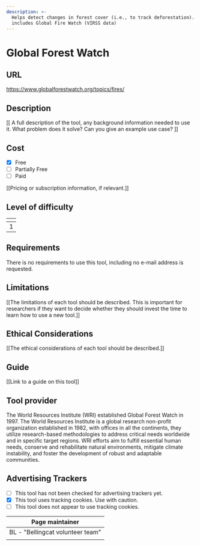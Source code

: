 ```yaml
---
description: >-
  Helps detect changes in forest cover (i.e., to track deforestation). Also
  includes Global Fire Watch (VIRSS data)
---
```


# Global Forest Watch

## URL

https://www.globalforestwatch.org/topics/fires/

## Description

\[\[ A full description of the tool, any background information needed to use it. What problem does it solve? Can you give an example use case? ]]

## Cost

* [x] Free
* [ ] Partially Free
* [ ] Paid

\[\[Pricing or subscription information, if relevant.]]

## Level of difficulty

<table><thead><tr><th data-type="rating" data-max="5"></th></tr></thead><tbody><tr><td>1</td></tr></tbody></table>

## Requirements

There is no requirements to use this tool, including no e-mail address is requested.&#x20;

## Limitations

\[\[The limitations of each tool should be described. This is important for researchers if they want to decide whether they should invest the time to learn how to use a new tool.]]

## Ethical Considerations

\[\[The ethical considerations of each tool should be described.]]

## Guide

\[\[Link to a guide on this tool]]

## Tool provider

The World Resources Institute (WRI) established Global Forest Watch in 1997. The World Resources Institute is a global research non-profit organization established in 1982, with offices in all the continents, they utilize research-based methodologies to address critical needs worldwide and in specific target regions. WRI efforts aim to fulfill essential human needs, conserve and rehabilitate natural environments, mitigate climate instability, and foster the development of robust and adaptable communities.

## Advertising Trackers

* [ ] This tool has not been checked for advertising trackers yet.
* [x] This tool uses tracking cookies. Use with caution.
* [ ] This tool does not appear to use tracking cookies.

| Page maintainer                  |
| -------------------------------- |
| BL - "Bellingcat volunteer team" |
|                                  |
